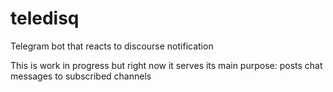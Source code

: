 # teledisq

Telegram bot that reacts to discourse notification

This is work in progress but right now it serves its main purpose: posts chat messages to subscribed channels
